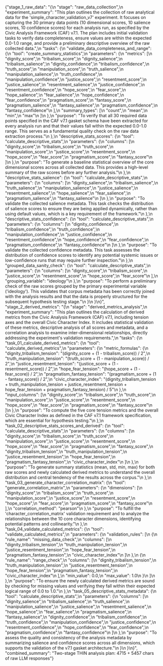 {"stage_1_raw_data": "{\n  \"stage\": \"raw_data_collection\",\n  \"experiment_summary\": \"This plan outlines the collection of raw analytical data for the 'simple_character_validation_v7' experiment. It focuses on capturing the 30 primary data points (10 dimensional scores, 10 salience scores, 10 confidence scores) for each analysis run, as specified by the Civic Analysis Framework (CAF) v7.1. The plan includes initial validation tasks to verify data completeness, ensure values are within the expected 0.0-1.0 range, and provide a preliminary descriptive overview of the raw collected data.\",\n  \"tasks\": {\n    \"validate_data_completeness_and_range\": {\n      \"tool\": \"create_summary_statistics\",\n      \"parameters\": {\n        \"metrics\": [\n          \"dignity_score\",\n          \"tribalism_score\",\n          \"dignity_salience\",\n          \"tribalism_salience\",\n          \"dignity_confidence\",\n          \"tribalism_confidence\",\n          \"truth_score\",\n          \"manipulation_score\",\n          \"truth_salience\",\n          \"manipulation_salience\",\n          \"truth_confidence\",\n          \"manipulation_confidence\",\n          \"justice_score\",\n          \"resentment_score\",\n          \"justice_salience\",\n          \"resentment_salience\",\n          \"justice_confidence\",\n          \"resentment_confidence\",\n          \"hope_score\",\n          \"fear_score\",\n          \"hope_salience\",\n          \"fear_salience\",\n          \"hope_confidence\",\n          \"fear_confidence\",\n          \"pragmatism_score\",\n          \"fantasy_score\",\n          \"pragmatism_salience\",\n          \"fantasy_salience\",\n          \"pragmatism_confidence\",\n          \"fantasy_confidence\"\n        ],\n        \"summary_types\": [\n          \"count\",\n          \"mean\",\n          \"min\",\n          \"max\"\n        ]\n      },\n      \"purpose\": \"To verify that all 30 required data points specified in the CAF v7.1 gasket schema have been extracted for every analysis run and that their values fall within the expected 0.0-1.0 range. This serves as a fundamental quality check on the raw data extraction process.\"\n    },\n    \"descriptive_stats_scores\": {\n      \"tool\": \"calculate_descriptive_stats\",\n      \"parameters\": {\n        \"columns\": [\n          \"dignity_score\",\n          \"tribalism_score\",\n          \"truth_score\",\n          \"manipulation_score\",\n          \"justice_score\",\n          \"resentment_score\",\n          \"hope_score\",\n          \"fear_score\",\n          \"pragmatism_score\",\n          \"fantasy_score\"\n        ]\n      },\n      \"purpose\": \"To generate a baseline statistical overview of the core dimensional scores across all collected data. This provides a high-level summary of the raw scores before any further analysis.\"\n    },\n    \"descriptive_stats_salience\": {\n      \"tool\": \"calculate_descriptive_stats\",\n      \"parameters\": {\n        \"columns\": [\n          \"dignity_salience\",\n          \"tribalism_salience\",\n          \"truth_salience\",\n          \"manipulation_salience\",\n          \"justice_salience\",\n          \"resentment_salience\",\n          \"hope_salience\",\n          \"fear_salience\",\n          \"pragmatism_salience\",\n          \"fantasy_salience\"\n        ]\n      },\n      \"purpose\": \"To validate the collected salience metadata. This task checks the distribution of salience scores to ensure they are being applied dynamically, rather than using default values, which is a key requirement of the framework.\"\n    },\n    \"descriptive_stats_confidence\": {\n      \"tool\": \"calculate_descriptive_stats\",\n      \"parameters\": {\n        \"columns\": [\n          \"dignity_confidence\",\n          \"tribalism_confidence\",\n          \"truth_confidence\",\n          \"manipulation_confidence\",\n          \"justice_confidence\",\n          \"resentment_confidence\",\n          \"hope_confidence\",\n          \"fear_confidence\",\n          \"pragmatism_confidence\",\n          \"fantasy_confidence\"\n        ]\n      },\n      \"purpose\": \"To validate the collected confidence metadata. This task assesses the distribution of confidence scores to identify any potential systemic issues or low-confidence runs that may require further inspection.\"\n    },\n    \"grouped_data_sanity_check\": {\n      \"tool\": \"calculate_descriptive_stats\",\n      \"parameters\": {\n        \"columns\": [\n          \"dignity_score\",\n          \"tribalism_score\",\n          \"justice_score\",\n          \"resentment_score\",\n          \"hope_score\",\n          \"fear_score\"\n        ],\n        \"grouping_variable\": \"ideology\"\n      },\n      \"purpose\": \"To perform a preliminary check of the raw scores grouped by the primary experimental variable ('ideology'). This validates that corpus metadata has been correctly joined with the analysis results and that the data is properly structured for the subsequent hypothesis testing stage.\"\n    }\n  }\n}", "stage_2_derived_metrics": "{\n  \"stage\": \"derived_metrics_analysis\",\n  \"experiment_summary\": \"This plan outlines the calculation of derived metrics from the Civic Analysis Framework (CAF) v7.1, including tension axes and the overall Civic Character Index. It includes statistical validation of these metrics, descriptive analysis of all scores and metadata, and a correlation analysis to examine inter-dimensional relationships, directly addressing the experiment's validation requirements.\",\n  \"tasks\": {\n    \"task_01_calculate_derived_metrics\": {\n      \"tool\": \"calculate_derived_metrics\",\n      \"parameters\": {\n        \"metric_formulas\": {\n          \"dignity_tribalism_tension\": \"(dignity_score + (1 - tribalism_score)) / 2\",\n          \"truth_manipulation_tension\": \"(truth_score + (1 - manipulation_score)) / 2\",\n          \"justice_resentment_tension\": \"(justice_score + (1 - resentment_score)) / 2\",\n          \"hope_fear_tension\": \"(hope_score + (1 - fear_score)) / 2\",\n          \"pragmatism_fantasy_tension\": \"(pragmatism_score + (1 - fantasy_score)) / 2\",\n          \"civic_character_index\": \"(dignity_tribalism_tension + truth_manipulation_tension + justice_resentment_tension + hope_fear_tension + pragmatism_fantasy_tension) / 5\"\n        },\n        \"input_columns\": [\n          \"dignity_score\",\n          \"tribalism_score\",\n          \"truth_score\",\n          \"manipulation_score\",\n          \"justice_score\",\n          \"resentment_score\",\n          \"hope_score\",\n          \"fear_score\",\n          \"pragmatism_score\",\n          \"fantasy_score\"\n        ]\n      },\n      \"purpose\": \"To compute the five core tension metrics and the overall Civic Character Index as defined in the CAF v7.1 framework specification, which are essential for hypothesis testing.\"\n    },\n    \"task_02_descriptive_stats_scores_and_derived\": {\n      \"tool\": \"calculate_descriptive_stats\",\n      \"parameters\": {\n        \"columns\": [\n          \"dignity_score\",\n          \"tribalism_score\",\n          \"truth_score\",\n          \"manipulation_score\",\n          \"justice_score\",\n          \"resentment_score\",\n          \"hope_score\",\n          \"fear_score\",\n          \"pragmatism_score\",\n          \"fantasy_score\",\n          \"dignity_tribalism_tension\",\n          \"truth_manipulation_tension\",\n          \"justice_resentment_tension\",\n          \"hope_fear_tension\",\n          \"pragmatism_fantasy_tension\",\n          \"civic_character_index\"\n        ]\n      },\n      \"purpose\": \"To generate summary statistics (mean, std, min, max) for both raw scores and newly calculated derived metrics to understand the overall distribution and central tendency of the results across the corpus.\"\n    },\n    \"task_03_generate_character_correlation_matrix\": {\n      \"tool\": \"generate_correlation_matrix\",\n      \"parameters\": {\n        \"dimensions\": [\n          \"dignity_score\",\n          \"tribalism_score\",\n          \"truth_score\",\n          \"manipulation_score\",\n          \"justice_score\",\n          \"resentment_score\",\n          \"hope_score\",\n          \"fear_score\",\n          \"pragmatism_score\",\n          \"fantasy_score\"\n        ],\n        \"correlation_method\": \"pearson\"\n      },\n      \"purpose\": \"To fulfill the 'character_correlation_matrix' validation requirement and to analyze the relationships between the 10 core character dimensions, identifying potential patterns and collinearity.\"\n    },\n    \"task_04_validate_calculated_metrics\": {\n      \"tool\": \"validate_calculated_metrics\",\n      \"parameters\": {\n        \"validation_rules\": [\n          {\n            \"rule_name\": \"missing_data_check\",\n            \"columns\": [\n              \"dignity_tribalism_tension\",\n              \"truth_manipulation_tension\",\n              \"justice_resentment_tension\",\n              \"hope_fear_tension\",\n              \"pragmatism_fantasy_tension\",\n              \"civic_character_index\"\n            ]\n          },\n          {\n            \"rule_name\": \"range_check\",\n            \"columns\": [\n              \"dignity_tribalism_tension\",\n              \"truth_manipulation_tension\",\n              \"justice_resentment_tension\",\n              \"hope_fear_tension\",\n              \"pragmatism_fantasy_tension\",\n              \"civic_character_index\"\n            ],\n            \"min_value\": 0.0,\n            \"max_value\": 1.0\n          }\n        ]\n      },\n      \"purpose\": \"To ensure the newly calculated derived metrics are sound by checking for missing values and verifying they fall within their expected logical range of 0.0 to 1.0.\"\n    },\n    \"task_05_descriptive_stats_metadata\": {\n      \"tool\": \"calculate_descriptive_stats\",\n      \"parameters\": {\n        \"columns\": [\n          \"dignity_salience\",\n          \"tribalism_salience\",\n          \"truth_salience\",\n          \"manipulation_salience\",\n          \"justice_salience\",\n          \"resentment_salience\",\n          \"hope_salience\",\n          \"fear_salience\",\n          \"pragmatism_salience\",\n          \"fantasy_salience\",\n          \"dignity_confidence\",\n          \"tribalism_confidence\",\n          \"truth_confidence\",\n          \"manipulation_confidence\",\n          \"justice_confidence\",\n          \"resentment_confidence\",\n          \"hope_confidence\",\n          \"fear_confidence\",\n          \"pragmatism_confidence\",\n          \"fantasy_confidence\"\n        ]\n      },\n      \"purpose\": \"To assess the quality and consistency of the analysis metadata by summarizing salience and confidence scores across all dimensions, which supports the validation of the v7.1 gasket architecture.\"\n    }\n  }\n}", "combined_summary": "Two-stage THIN analysis plan: 4715 + 5457 chars of raw LLM responses"}